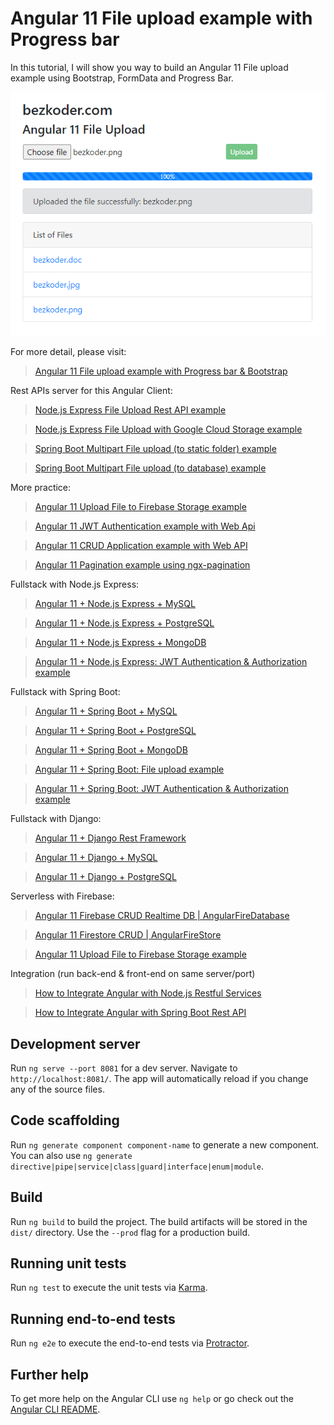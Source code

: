 # Angular 11 File upload example with Progress bar

In this tutorial, I will show you way to build an Angular 11 File upload example using Bootstrap, FormData and Progress Bar.

![angular-11-file-upload-example-progress-bar-bootstrap](angular-11-file-upload-example-progress-bar-bootstrap.png)

For more detail, please visit:
> [Angular 11 File upload example with Progress bar & Bootstrap](https://bezkoder.com/angular-11-file-upload/)

Rest APIs server for this Angular Client:
> [Node.js Express File Upload Rest API example](https://bezkoder.com/node-js-express-file-upload/)

> [Node.js Express File Upload with Google Cloud Storage example](https://bezkoder.com/google-cloud-storage-nodejs-upload-file/)

> [Spring Boot Multipart File upload (to static folder) example](https://bezkoder.com/spring-boot-file-upload/)

> [Spring Boot Multipart File upload (to database) example](https://bezkoder.com/spring-boot-upload-file-database/)

More practice:
> [Angular 11 Upload File to Firebase Storage example](https://bezkoder.com/angular-11-file-upload-firebase-storage/)

> [Angular 11 JWT Authentication example with Web Api](https://bezkoder.com/angular-11-jwt-auth/)

> [Angular 11 CRUD Application example with Web API](https://bezkoder.com/angular-11-crud-app/)

> [Angular 11 Pagination example using ngx-pagination](https://bezkoder.com/angular-11-pagination-ngx/)

Fullstack with Node.js Express:
> [Angular 11 + Node.js Express + MySQL](https://bezkoder.com/angular-11-node-js-express-mysql/)

> [Angular 11 + Node.js Express + PostgreSQL](https://bezkoder.com/angular-11-node-js-express-postgresql/)

> [Angular 11 + Node.js Express + MongoDB](https://bezkoder.com/angular-11-mongodb-node-js-express/)

> [Angular 11 + Node.js Express: JWT Authentication & Authorization example](https://bezkoder.com/node-js-angular-11-jwt-authentication/)

Fullstack with Spring Boot:
> [Angular 11 + Spring Boot + MySQL](https://bezkoder.com/angular-11-spring-boot-crud/)

> [Angular 11 + Spring Boot + PostgreSQL](https://bezkoder.com/angular-11-spring-boot-postgresql/)

> [Angular 11 + Spring Boot + MongoDB](https://bezkoder.com/angular-11-spring-boot-mongodb/)

> [Angular 11 + Spring Boot: File upload example](https://bezkoder.com/angular-11-spring-boot-file-upload/)

> [Angular 11 + Spring Boot: JWT Authentication & Authorization example](https://bezkoder.com/angular-11-spring-boot-jwt-auth/)

Fullstack with Django:
> [Angular 11 + Django Rest Framework](https://bezkoder.com/django-angular-11-crud-rest-framework/)

> [Angular 11 + Django + MySQL](https://bezkoder.com/django-angular-mysql/)

> [Angular 11 + Django + PostgreSQL](https://bezkoder.com/django-angular-postgresql/)

Serverless with Firebase:
> [Angular 11 Firebase CRUD Realtime DB | AngularFireDatabase](https://bezkoder.com/angular-11-firebase-crud/)

> [Angular 11 Firestore CRUD | AngularFireStore](https://bezkoder.com/angular-11-firestore-crud-angularfirestore/)

> [Angular 11 Upload File to Firebase Storage example](https://bezkoder.com/angular-11-file-upload-firebase-storage/)

Integration (run back-end & front-end on same server/port)
> [How to Integrate Angular with Node.js Restful Services](https://bezkoder.com/integrate-angular-10-node-js/)

> [How to Integrate Angular with Spring Boot Rest API](https://bezkoder.com/integrate-angular-11-spring-boot/)

## Development server

Run `ng serve --port 8081` for a dev server. Navigate to `http://localhost:8081/`. The app will automatically reload if you change any of the source files.

## Code scaffolding

Run `ng generate component component-name` to generate a new component. You can also use `ng generate directive|pipe|service|class|guard|interface|enum|module`.

## Build

Run `ng build` to build the project. The build artifacts will be stored in the `dist/` directory. Use the `--prod` flag for a production build.

## Running unit tests

Run `ng test` to execute the unit tests via [Karma](https://karma-runner.github.io).

## Running end-to-end tests

Run `ng e2e` to execute the end-to-end tests via [Protractor](http://www.protractortest.org/).

## Further help

To get more help on the Angular CLI use `ng help` or go check out the [Angular CLI README](https://github.com/angular/angular-cli/blob/master/README.md).
